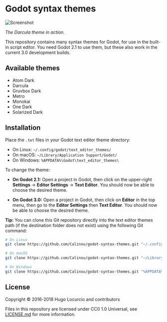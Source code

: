 # Godot syntax themes

![Screenshot](https://archive.hugo.pro/.public/godot-syntax-themes.png)

*The Darcula theme in action.*

This repository contains many syntax themes for Godot, for use in the built-in
script editor. You need Godot 2.1 to use them, but these also work in
the current 3.0 development builds.

## Available themes

- Atom Dark
- Darcula
- Gruvbox Dark
- Metro
- Monokai
- One Dark
- Solarized Dark

## Installation

Place the `.tet` files in your Godot text editor theme directory:

- On Linux: `~/.config/godot/text_editor_themes/`
- On macOS: `~/Library/Application Support/Godot/`
- On Windows: `%APPDATA%\Godot\text_editor_themes\`

To change the theme:

- **On Godot 2.1:** Open a project in Godot, then click on the upper-right
   **Settings** → **Editor Settings** → **Text Editor**. You should now be able
   to choose the desired theme.

- **On Godot 3.0:** Open a project in Godot, then click on **Editor** in the top
  menu, then go to the **Editor Settings** then **Text Editor**. You should now be
  able to choose the desired theme.

**Tip:** You can clone this Git repository directly into the text editor themes
path (if the destination folder does not exist) using the following Git command:

```bash
# On Linux
git clone https://github.com/Calinou/godot-syntax-themes.git "~/.config/godot/text_editor_themes"

# On macOS
git clone https://github.com/Calinou/godot-syntax-themes.git "~/Library/Application Support/Godot/text_editor_themes"

# On Windows
git clone https://github.com/Calinou/godot-syntax-themes.git "%APPDATA%\Godot\text_editor_themes"
```

## License

Copyright © 2016-2018 Hugo Locurcio and contributors

Files in this repository are licensed under CC0 1.0 Universal,
see [LICENSE.md](/LICENSE.md) for more information.
